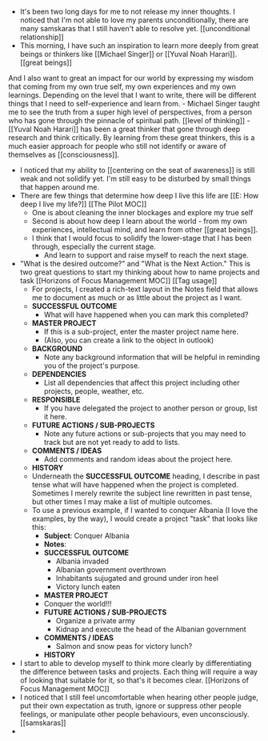 - It's been two long days for me to not release my inner thoughts. I noticed that I'm not able to love my parents unconditionally, there are many samskaras that I still haven't able to resolve yet. [[unconditional relationship]]
- This morning, I have such an inspiration to learn more deeply from great beings or thinkers like [[Michael Singer]] or [[Yuval Noah Harari]]. [[great beings]]

And I also want to great an impact for our world by expressing my wisdom that coming from my own true self, my own experiences and my own learnings. Depending on the level that I want to write, there will be different things that I need to self-experience and learn from.
    - Michael Singer taught me to see the truth from a super high level of perspectives, from a person who has gone through the pinnacle of spiritual path. [[level of thinking]]
    - [[Yuval Noah Harari]] has been a great thinker that gone through deep research and think critically. By learning from these great thinkers, this is a much easier approach for people who still not identify or aware of themselves as [[consciousness]].
- I noticed that my ability to [[centering on the seat of awareness]] is still weak and not solidify yet. I'm still easy to be disturbed by small things that happen around me.
- There are few things that determine how deep I live this life are [[E: How deep I live my life?]] [[The Pilot MOC]]
    - One is about cleaning the inner blockages and explore my true self
    - Second is about how deep I learn about the world - from my own experiences, intellectual mind, and learn from other [[great beings]].
    - I think that I would focus to solidify the lower-stage that I has been through, especially the current stage.
        - And learn to support and raise myself to reach the next stage.
- "What is the desired outcome?" and "What is the Next Action." This is two great questions to start my thinking about how to name projects and task [[Horizons of Focus Management MOC]] [[Tag usage]]
    - For projects, I created a rich-text layout in the Notes field that allows me to document as much or as little about the project as I want.
    - **SUCCESSFUL OUTCOME**
        - What will have happened when you can mark this completed?
    - **MASTER PROJECT**
        - If this is a sub-project, enter the master project name here.
        - (Also, you can create a link to the object in outlook)
    - **BACKGROUND**
        - Note any background information that will be helpful in reminding you of the project's purpose.
    - **DEPENDENCIES**
        - List all dependencies that affect this project including other projects, people, weather, etc.
    - **RESPONSIBLE**
        - If you have delegated the project to another person or group, list it here.
    - **FUTURE ACTIONS / SUB-PROJECTS**
        - Note any future actions or sub-projects that you may need to track but are not yet ready to add to lists.
    - **COMMENTS / IDEAS**
        - Add comments and random ideas about the project here.
    - **HISTORY**
    - Underneath the **SUCCESSFUL OUTCOME** heading, I describe in past tense what will have happened when the project is completed. Sometimes I merely rewrite the subject line rewritten in past tense, but other times I may make a list of multiple outcomes.
    - To use a previous example, if I wanted to conquer Albania (I love the examples, by the way), I would create a project "task" that looks like this:
        - **Subject**: Conquer Albania
        - **Notes**:
        - **SUCCESSFUL OUTCOME**
            - Albania invaded
            - Albanian government overthrown
            - Inhabitants sujugated and ground under iron heel
            - Victory lunch eaten
        - **MASTER PROJECT**
        - Conquer the world!!!
        - **FUTURE ACTIONS / SUB-PROJECTS**
            - Organize a private army
            - Kidnap and execute the head of the Albanian government
        - **COMMENTS / IDEAS**
            - Salmon and snow peas for victory lunch?
        - **HISTORY**
- I start to able to develop myself to think more clearly by differentiating the difference between tasks and projects. Each thing will require a way of looking that suitable for it, so that's it becomes clear.  [[Horizons of Focus Management MOC]]
- I noticed that I still feel uncomfortable when hearing other people judge, put their own expectation as truth, ignore or suppress other people feelings, or manipulate other people behaviours, even unconsciously. [[samskaras]]
- 
